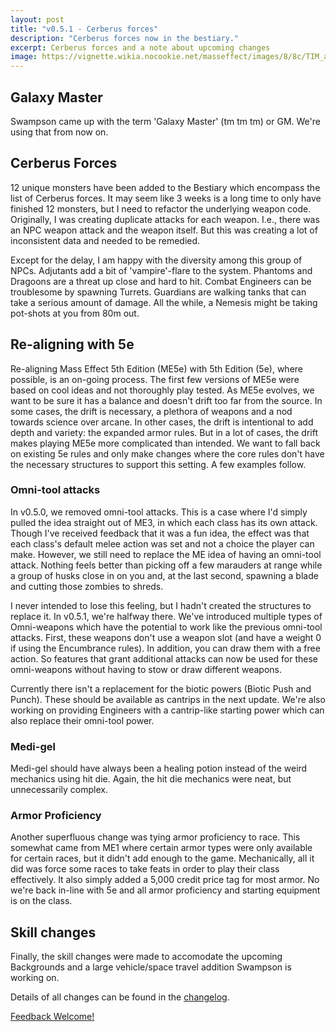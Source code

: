 ```yaml
---
layout: post
title: "v0.5.1 - Cerberus forces"
description: "Cerberus forces now in the bestiary."
excerpt: Cerberus forces and a note about upcoming changes
image: https://vignette.wikia.nocookie.net/masseffect/images/8/8c/TIM_and_kai_leng.png/revision/latest/scale-to-width-down/640?cb=20130523085712
---
```


## Galaxy Master
Swampson came up with the term 'Galaxy Master' (tm tm tm) or GM. We're using that from now on.

## Cerberus Forces
12 unique monsters have been added to the Bestiary which encompass the list of Cerberus forces. It may seem like 3 weeks is
a long time to only have finished 12 monsters, but I need to refactor the underlying weapon code. Originally, I was creating
duplicate attacks for each weapon. I.e., there was an NPC weapon attack and the weapon itself. But this was creating a lot
of inconsistent data and needed to be remedied.

Except for the delay, I am happy with the diversity among this group of NPCs. Adjutants add a bit of 'vampire'-flare to the system.
Phantoms and Dragoons are a threat up close and hard to hit. Combat Engineers can be troublesome by spawning Turrets. Guardians
are walking tanks that can take a serious amount of damage. All the while, a Nemesis might be taking pot-shots at you from 80m out.

## Re-aligning with 5e

Re-aligning Mass Effect 5th Edition (ME5e) with 5th Edition (5e), where possible, is an on-going process.
The first few versions of ME5e were based on cool ideas and not thoroughly play tested. As ME5e evolves, we want to be sure
it has a balance and doesn't drift too far from the source. In some cases, the drift is necessary, a plethora of weapons and a nod towards
science over arcane. In other cases, the drift is intentional to add depth and variety: the expanded armor rules. But in a lot of cases,
the drift makes playing ME5e more complicated than intended. We want to fall back on existing 5e rules and only make changes
where the core rules don't have the necessary structures to support this setting. A few examples follow.

### Omni-tool attacks

In v0.5.0, we removed omni-tool attacks. This is a case where I'd simply pulled the idea straight out of ME3, in which each
class has its own attack. Though I've received feedback that it was a fun idea, the effect was that each class's default melee
action was set and not a choice the player can make. However, we still need to replace the ME idea of having an omni-tool attack.
Nothing feels better than picking off a few marauders at range while a group of husks close in on you and, at the last second,
spawning a blade and cutting those zombies to shreds.

I never intended to lose this feeling, but I hadn't created the structures to replace it. In v0.5.1, we're halfway there.
We've introduced multiple types of Omni-weapons which have the potential to work like the previous omni-tool attacks. First,
these weapons don't use a weapon slot (and have a weight 0 if using the Encumbrance rules). In addition, you can draw them with
a free action. So features that grant additional attacks can now be used for these omni-weapons without having to stow or draw
different weapons.

Currently there isn't a replacement for the biotic powers (Biotic Push and Punch). These should be available as cantrips
in the next update. We're also working on providing Engineers with a cantrip-like starting power which can also replace their omni-tool power.

### Medi-gel
Medi-gel should have always been a healing potion instead of the weird mechanics using hit die. Again, the hit die mechanics were neat,
but unnecessarily complex.

### Armor Proficiency
Another superfluous change was tying armor proficiency to race. This somewhat came from ME1 where certain armor types were only
available for certain races, but it didn't add enough to the game. Mechanically, all it did was force some races to take feats in order
to play their class effectively. It also simply added a 5,000 credit price tag for most armor. No we're back in-line with 5e
and all armor proficiency and starting equipment is on the class.

## Skill changes
Finally, the skill changes were made to accomodate the upcoming Backgrounds and a large vehicle/space travel addition Swampson is working on.

Details of all changes can be found in the [changelog](/changelog).

[Feedback Welcome!](https://goo.gl/forms/3wZj8QhlsLv3XOJw1)
